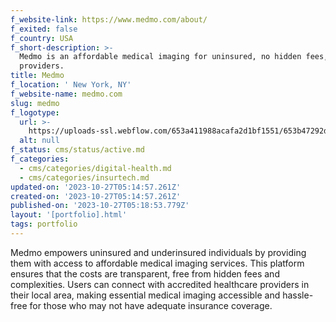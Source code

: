 ```yaml
---
f_website-link: https://www.medmo.com/about/
f_exited: false
f_country: USA
f_short-description: >-
  Medmo is an affordable medical imaging for uninsured, no hidden fees, local
  providers.
title: Medmo
f_location: ' New York, NY'
f_website-name: medmo.com
slug: medmo
f_logotype:
  url: >-
    https://uploads-ssl.webflow.com/653a411988acafa2d1bf1551/653b47292d451bd4b06d8b74_medmo-logo.png
  alt: null
f_status: cms/status/active.md
f_categories:
  - cms/categories/digital-health.md
  - cms/categories/insurtech.md
updated-on: '2023-10-27T05:14:57.261Z'
created-on: '2023-10-27T05:14:57.261Z'
published-on: '2023-10-27T05:18:53.779Z'
layout: '[portfolio].html'
tags: portfolio
---
```


Medmo empowers uninsured and underinsured individuals by providing them with access to affordable medical imaging services. This platform ensures that the costs are transparent, free from hidden fees and complexities. Users can connect with accredited healthcare providers in their local area, making essential medical imaging accessible and hassle-free for those who may not have adequate insurance coverage.
